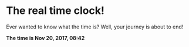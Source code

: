 # The real time clock!

Ever wanted to know what the time is? Well, your journey is about to end!

**The time is Nov 20, 2017, 08:42**